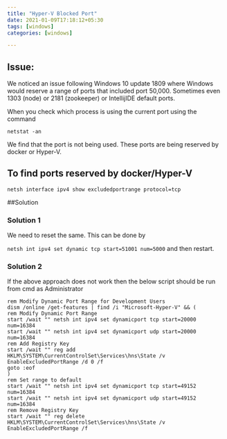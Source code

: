 ```yaml
---
title: "Hyper-V Blocked Port"
date: 2021-01-09T17:18:12+05:30
tags: [windows]
categories: [windows]

---
```



## Issue:
We noticed an issue following Windows 10 update 1809 where Windows would reserve a range of ports that included port 50,000. Sometimes even 1303 (node) or 2181 (zookeeper) or IntellijIDE default ports.

When you check which process is using the current port using the command

`netstat -an`

We find that the port is not being used. These ports are being reserved by docker or Hyper-V.


## To find ports reserved by docker/Hyper-V

`netsh interface ipv4 show excludedportrange protocol=tcp`


##Solution

### Solution 1

We need to reset the same. This can be done by

`netsh int ipv4 set dynamic tcp start=51001 num=5000`
and then restart.

### Solution 2
If the above approach does not work then the below script should be run from cmd as Administrator

```
rem Modify Dynamic Port Range for Development Users
dism /online /get-features | find /i "Microsoft-Hyper-V" && (
rem Modify Dynamic Port Range
start /wait "" netsh int ipv4 set dynamicport tcp start=20000 num=16384
start /wait "" netsh int ipv4 set dynamicport udp start=20000 num=16384
rem Add Registry Key
start /wait "" reg add HKLM\SYSTEM\CurrentControlSet\Services\hns\State /v EnableExcludedPortRange /d 0 /f
goto :eof
)
rem Set range to default
start /wait "" netsh int ipv4 set dynamicport tcp start=49152 num=16384
start /wait "" netsh int ipv4 set dynamicport udp start=49152 num=16384
rem Remove Registry Key
start /wait "" reg delete HKLM\SYSTEM\CurrentControlSet\Services\hns\State /v EnableExcludedPortRange /f
```

